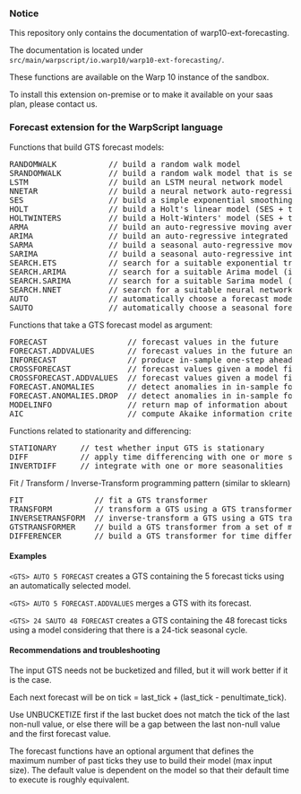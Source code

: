 
### Notice

This repository only contains the documentation of warp10-ext-forecasting.

The documentation is located under `src/main/warpscript/io.warp10/warp10-ext-forecasting/`.

These functions are available on the Warp 10 instance of the sandbox.

To install this extension on-premise or to make it available on your saas plan, please contact us.

### Forecast extension for the WarpScript language

Functions that build GTS forecast models:
<pre>
RANDOMWALK           // build a random walk model
SRANDOMWALK          // build a random walk model that is seeded with PRNG function
LSTM                 // build an LSTM neural network model
NNETAR               // build a neural network auto-regressive model
SES                  // build a simple exponential smoothing model
HOLT                 // build a Holt's linear model (SES + trend)
HOLTWINTERS          // build a Holt-Winters' model (SES + trend + seasonal)
ARMA                 // build an auto-regressive moving average model
ARIMA                // build an auto-regressive integrated moving average model
SARMA                // build a seasonal auto-regressive moving average model
SARIMA               // build a seasonal auto-regressive integrated moving average model
SEARCH.ETS           // search for a suitable exponential trend-seasonal model (include SES, HOLT and HOLTWINTERS)
SEARCH.ARIMA         // search for a suitable Arima model (include ARMA and ARIMA)
SEARCH.SARIMA        // search for a suitable Sarima model (include SARMA and SARIMA)
SEARCH.NNET          // search for a suitable neural network model (include LSTM and NNETAR)
AUTO                 // automatically choose a forecast model (non-seasonal)
SAUTO                // automatically choose a seasonal forecast model 
</pre>

Functions that take a GTS forecast model as argument:
<pre>
FORECAST                 // forecast values in the future
FORECAST.ADDVALUES       // forecast values in the future and append them to observation GTS
INFORECAST               // produce in-sample one-step ahead forecasts
CROSSFORECAST            // forecast values given a model fitted with another GTS
CROSSFORECAST.ADDVALUES  // forecast values given a model fitted with another GTS and append them to input GTS
FORECAST.ANOMALIES       // detect anomalies in in-sample forecast
FORECAST.ANOMALIES.DROP  // detect anomalies in in-sample forecast and drop them from input GTS    
MODELINFO                // return map of information about the model
AIC                      // compute Akaike information criterion
</pre>

Functions related to stationarity and differencing:
<pre>
STATIONARY     // test whether input GTS is stationary
DIFF           // apply time differencing with one or more seasonalities
INVERTDIFF     // integrate with one or more seasonalities
</pre>

Fit / Transform / Inverse-Transform  programming pattern (similar to sklearn)
<pre>
FIT               // fit a GTS transformer
TRANSFORM         // transform a GTS using a GTS transformer
INVERSETRANSFORM  // inverse-transform a GTS using a GTS transformer
GTSTRANSFORMER    // build a GTS transformer from a set of macros
DIFFERENCER       // build a GTS transformer for time differencing
</pre>


#### Examples

`<GTS> AUTO 5 FORECAST` creates a GTS containing the 5 forecast ticks using an automatically selected model.

`<GTS> AUTO 5 FORECAST.ADDVALUES` merges a GTS with its forecast.

`<GTS> 24 SAUTO 48 FORECAST` creates a GTS containing the 48 forecast ticks using a model considering that there is a 24-tick seasonal cycle.

#### Recommendations and troubleshooting

The input GTS needs not be bucketized and filled, but it will work better if it is the case.

Each next forecast will be on tick = last_tick + (last_tick - penultimate_tick).

Use UNBUCKETIZE first if the last bucket does not match the tick of the last non-null value, or else there will be a gap between the last non-null value and the first forecast value.

The forecast functions have an optional argument that defines the maximum number of past ticks they use to build their model (max input size). The default value is dependent on the model so that their default time to execute is roughly equivalent.
